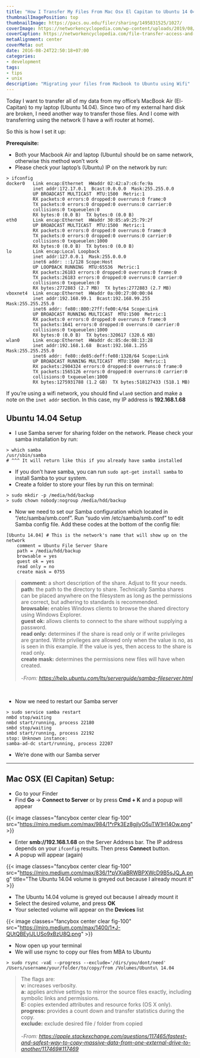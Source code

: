```yaml
---
title: "How I Transfer My Files From Mac Osx El Capitan to Ubuntu 14 04"
thumbnailImagePosition: top
thumbnailImage: https://pacs.ou.edu/filer/sharing/1495831525/1027/
coverImage: https://networkencyclopedia.com/wp-content/uploads/2019/08/ftam-file-transfer-access-management.jpg
coverCaption: https://networkencyclopedia.com/file-transfer-access-and-management-ftam
metaAlignment: center
coverMeta: out
date: 2016-08-24T22:50:18+07:00
categories:
- development
tags:
- tips
- unix
description: "Migrating your files from Macbook to Ubuntu using Wifi"
---
```


Today I want to transfer all of my data from my office’s MacBook Air (El-Capitan) to my laptop (Ubuntu 14.04). Since two of my external hard disk are broken, I need another way to transfer those files. And I come with transferring using the network (I have a wifi router at home).
<!--more-->

So this is how I set it up:

**Prerequisite:**

- Both your Macbook Air and laptop (Ubuntu) should be on same network, otherwise this method won’t work
- Please check your laptop’s (Ubuntu) IP on the network by run:

```shell
> ifconfig
docker0   Link encap:Ethernet  HWaddr 02:42:a7:c6:fe:9a
          inet addr:172.17.0.1  Bcast:0.0.0.0  Mask:255.255.0.0
          UP BROADCAST MULTICAST  MTU:1500  Metric:1
          RX packets:0 errors:0 dropped:0 overruns:0 frame:0
          TX packets:0 errors:0 dropped:0 overruns:0 carrier:0
          collisions:0 txqueuelen:0
          RX bytes:0 (0.0 B)  TX bytes:0 (0.0 B)
eth0      Link encap:Ethernet  HWaddr 30:85:a9:25:79:2f
          UP BROADCAST MULTICAST  MTU:1500  Metric:1
          RX packets:0 errors:0 dropped:0 overruns:0 frame:0
          TX packets:0 errors:0 dropped:0 overruns:0 carrier:0
          collisions:0 txqueuelen:1000
          RX bytes:0 (0.0 B)  TX bytes:0 (0.0 B)
lo        Link encap:Local Loopback
          inet addr:127.0.0.1  Mask:255.0.0.0
          inet6 addr: ::1/128 Scope:Host
          UP LOOPBACK RUNNING  MTU:65536  Metric:1
          RX packets:26183 errors:0 dropped:0 overruns:0 frame:0
          TX packets:26183 errors:0 dropped:0 overruns:0 carrier:0
          collisions:0 txqueuelen:0
          RX bytes:2772883 (2.7 MB)  TX bytes:2772883 (2.7 MB)
vboxnet4  Link encap:Ethernet  HWaddr 0a:00:27:00:00:04
          inet addr:192.168.99.1  Bcast:192.168.99.255  Mask:255.255.255.0
          inet6 addr: fe80::800:27ff:fe00:4/64 Scope:Link
          UP BROADCAST RUNNING MULTICAST  MTU:1500  Metric:1
          RX packets:0 errors:0 dropped:0 overruns:0 frame:0
          TX packets:1641 errors:0 dropped:0 overruns:0 carrier:0
          collisions:0 txqueuelen:1000
          RX bytes:0 (0.0 B)  TX bytes:320617 (320.6 KB)
wlan0     Link encap:Ethernet  HWaddr dc:85:de:08:13:28
          inet addr:192.168.1.68  Bcast:192.168.1.255  Mask:255.255.255.0
          inet6 addr: fe80::de85:deff:fe08:1328/64 Scope:Link
          UP BROADCAST RUNNING MULTICAST  MTU:1500  Metric:1
          RX packets:2904324 errors:0 dropped:0 overruns:0 frame:0
          TX packets:1565126 errors:0 dropped:0 overruns:0 carrier:0
          collisions:0 txqueuelen:1000
          RX bytes:1275931788 (1.2 GB)  TX bytes:518127433 (518.1 MB)
```

If you’re using a wifi network, you should find `wlan0` section and make a note on the `inet addr` section. In this case, my IP address is **192.168.1.68**

## Ubuntu 14.04 Setup

- I use Samba server for sharing folder on the network. Please check your samba installation by run:

```shell
> which samba
/usr/sbin/samba
# ^^^ It will return like this if you already have samba installed
```

- If you don’t have samba, you can run `sudo apt-get install samba` to install Samba to your system.
- Create a folder to store your files by run this on terminal:

```shell
> sudo mkdir -p /media/hdd/backup
> sudo chown nobody:nogroup /media/hdd/backup
```
- Now we need to set our Samba configuration which located in “/etc/samba/smb.conf”. Run “sudo vim /etc/samba/smb.conf” to edit Samba config file.
Add these codes at the bottom of the config file:

```shell
[Ubuntu 14.04] # This is the network's name that will show up on the network
    comment = Ubuntu File Server Share
    path = /media/hdd/backup
    browsable = yes
    guest ok = yes
    read only = no
    create mask = 0755
```

> **comment:** a short description of the share. Adjust to fit your needs. \
> **path:** the path to the directory to share. Technically Samba shares can be placed anywhere on the filesystem as long as the permissions are correct, but adhering to standards is recommended. \
> **browsable:** enables Windows clients to browse the shared directory using Windows Explorer. \
> **guest ok:** allows clients to connect to the share without supplying a password. \
> **read only:** determines if the share is read only or if write privileges are granted. Write privileges are allowed only when the value is no, as is seen in this example. If the value is yes, then access to the share is read only. \
> **create mask:** determines the permissions new files will have when created. \
> \
> -<cite>From: https://help.ubuntu.com/lts/serverguide/samba-fileserver.html</cite>

&nbsp;

- Now we need to restart our Samba server

```shell
> sudo service samba restart
nmbd stop/waiting
nmbd start/running, process 22180
smbd stop/waiting
smbd start/running, process 22192
stop: Unknown instance:
samba-ad-dc start/running, process 22207
```

- We’re done with our Samba server

---

## Mac OSX (El Capitan) Setup:

- Go to your Finder
- Find **Go** -> **Connect to Server** or by press **Cmd + K** and a popup will appear

{{< image classes="fancybox center clear fig-100" src="https://miro.medium.com/max/984/1*rPk3Ez8gjIyO5uTW1H14Ow.png" >}}

- Enter **smb://192.168.1.68** on the Server Address bar. The IP address depends on your `ifconfig` results. Then press **Connect** button.
- A popup will appear (again)

{{< image classes="fancybox center clear fig-100" src="https://miro.medium.com/max/836/1*pVXiaBRWBPXWcD9B5sJQ_A.png" title="The Ubuntu 14.04 volume is greyed out because I already mount it" >}}

- The Ubuntu 14.04 volume is greyed out because I already mount it
- Select the desired volume, and press **OK**
- Your selected volume will appear on the **Devices** list

{{< image classes="fancybox center clear fig-100" src="https://miro.medium.com/max/1400/1*J-QUtQBEylJLUSo9xBzU8Q.png" >}}

- Now open up your terminal
- We will use rsync to copy our files from MBA to Ubuntu

```shell
> sudo rsync -vaE --progress --exclude='/dirs/you/dont/need' /Users/username/your/folder/to/copy/from /Volumes/Ubuntu\ 14.04
```

>The flags are: \
> **v:** increases verbosity. \
> **a:** applies archive settings to mirror the source files exactly, including symbolic links and permissions. \
> **E:** copies extended attributes and resource forks (OS X only). \
> **progress:** provides a count down and transfer statistics during the copy. \
> **exclude:** exclude desired file / folder from copied \
> \
> -<cite>From: https://apple.stackexchange.com/questions/117465/fastest-and-safest-way-to-copy-massive-data-from-one-external-drive-to-another/117469#117469</cite>